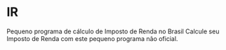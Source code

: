 # IR
Pequeno programa de cálculo de Imposto de Renda no Brasil
Calcule seu Imposto de Renda com este pequeno programa não oficial.
